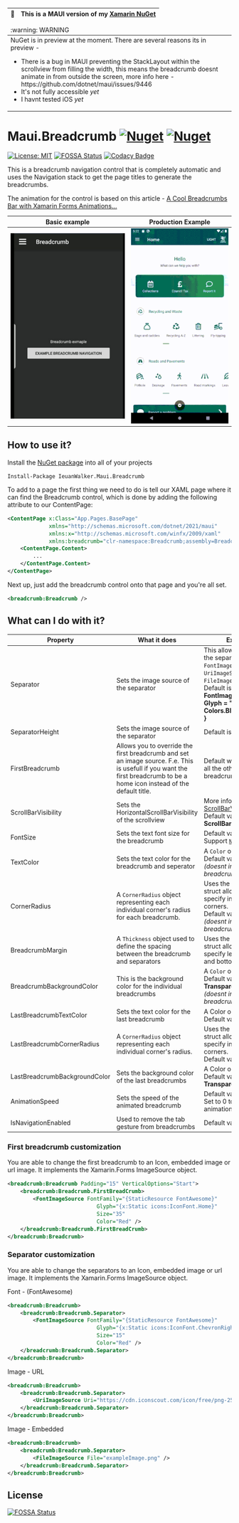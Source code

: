| :memo:        | This is a MAUI version of my [Xamarin NuGet](https://github.com/IeuanWalker/Xamarin.Forms.Breadcrumb)      |
|---------------|:------------------------|

<table>
  <thead>
    <tr>
      <td align="left">
        :warning: WARNING 
      </td>
    </tr>
  </thead>

  <tbody>
    <tr>
      <td>
         NuGet is in preview at the moment. There are several reasons its in preview -
        <ul>
          <li>There is a bug in MAUI preventing the StackLayout within the scrollview from filling the width, this means the breadcrumb doesnt animate in from outside the screen, more info here - https://github.com/dotnet/maui/issues/9446</li>
          <li>It's not fully accessible <i>yet</i></li>
          <li>I havnt tested iOS <i>yet</i></li>
        </ul>
      </td>
    </tr>
  </tbody>
</table>


# Maui.Breadcrumb [![Nuget](https://img.shields.io/nuget/v/IeuanWalker.Maui.Breadcrumb)](https://www.nuget.org/packages/IeuanWalker.Maui.Breadcrumb) [![Nuget](https://img.shields.io/nuget/dt/IeuanWalker.Maui.Breadcrumb)](https://www.nuget.org/packages/IeuanWalker.Maui.Breadcrumb) 
[![License: MIT](https://img.shields.io/badge/License-MIT-green.svg)](https://opensource.org/licenses/MIT)
[![FOSSA Status](https://app.fossa.com/api/projects/git%2Bgithub.com%2FIeuanWalker%2FMaui.Breadcrumb.svg?type=shield)](https://app.fossa.com/projects/git%2Bgithub.com%2FIeuanWalker%2FMaui.Breadcrumb?ref=badge_shield) [![Codacy Badge](https://api.codacy.com/project/badge/Grade/8893845ed9bc4f208def01baae7cb6c6)](https://app.codacy.com/gh/IeuanWalker/Maui.Breadcrumb?utm_source=github.com&utm_medium=referral&utm_content=IeuanWalker/Maui.Breadcrumb&utm_campaign=Badge_Grade_Settings)


This is a breadcrumb navigation control that is completely automatic and uses the Navigation stack to get the page titles to generate the breadcrumbs.

The animation for the control is based on this article - [A Cool Breadcrumbs Bar with Xamarin Forms Animations…](https://theconfuzedsourcecode.wordpress.com/2017/02/04/a-cool-breadcrumbs-bar-with-xamarin-forms-animations/)

Basic example             |  Production Example
:-------------------------:|:-------------------------:
![Example gif](/Example.gif)  |  ![Production Example gif](/ProdExample.gif)



## How to use it?
Install the [NuGet package](https://www.nuget.org/packages/Xamarin.Forms.Breadcrumb) into all of your projects 
```
Install-Package IeuanWalker.Maui.Breadcrumb
```

To add to a page the first thing we need to do is tell our XAML page where it can find the Breadcrumb control, which is done by adding the following attribute to our ContentPage:

```xml
<ContentPage x:Class="App.Pages.BasePage"
             xmlns="http://schemas.microsoft.com/dotnet/2021/maui"
             xmlns:x="http://schemas.microsoft.com/winfx/2009/xaml"
             xmlns:breadcrumb="clr-namespace:Breadcrumb;assembly=Breadcrumb">
    <ContentPage.Content>
        ...
    </ContentPage.Content>
</ContentPage>
```

Next up, just add the breadcrumb control onto that page and you're all set.

```xml
<breadcrumb:Breadcrumb />
```

## What can I do with it?

| Property | What it does | Extra info |
|---|---|---- |
| Separator | Sets the image source of the separator | This allows you to set the separator to `FontImageSource`, `UriImageSource` or `FileImageSource`. </br> Default is **new FontImageSource { Glyph = " / ", Color = Colors.Black, Size = 15, }** |
| SeparatorHeight | Sets the image source of the separator | Default is **15** |
| FirstBreadcrumb | Allows you to override the first breadcrumb and set an image source. F.e. This is usefull if you want the first breadcrumb to be a home icon instead of the default title. | Default will be a label like all the other breadcrumbs |
| ScrollBarVisibility | Sets the HorizontalScrollBarVisibility of the scrollview | More info here [ScrollBarVisibility](https://docs.microsoft.com/en-us/dotnet/api/xamarin.forms.scrollbarvisibility?view=xamarin-forms). Default value is **ScrollBarVisibility.Never** |
| FontSize | Sets the text font size for the breadcrumb | Default value is **15**. <br>Support [`NamedSize`](https://docs.microsoft.com/en-us/dotnet/api/xamarin.forms.namedsize?view=xamarin-forms) |
| TextColor | Sets the text color for the breadcrumb and seperator   | A `Color` object. <br> Default value is **black**. <br>*(doesnt include the last breadcrumb)* |
| CornerRadius | A `CornerRadius` object representing each individual corner's radius for each breadcrumb. | Uses the `CornerRadius` struct allowing you to specify individual corners. <br> Default value is **10**. <br> *(doesnt include the last breadcrumb)* |
| BreadcrumbMargin | A `Thickness` object used to define the spacing between the breadcrumb and separators | Uses the `Thickness` struct allowing you to specify left, top, right and bottom margin |
| BreadcrumbBackgroundColor | This is the background color for the individual breadcrumbs | A `Color` object. <br> Default value is **Transparent**. <br> *(doesnt include the last breadcrumb)* |
| LastBreadcrumbTextColor | Sets the text color for the last breadcrumb | A Color object. <br> Default value is **black**. |
| LastBreadcrumbCornerRadius | A `CornerRadius` object representing each individual corner's radius.| Uses the `CornerRadius` struct allowing you to specify individual corners. <br> Default value is **10**. |
| LastBreadcrumbBackgroundColor | Sets the background color of the last breadcrumbs |  A Color object. <br> Default value is **Transparent**. |
| AnimationSpeed | Sets the speed of the animated breadcrumb | Default value is **800**. <br> Set to 0 to disable the animation. |
| IsNavigationEnabled | Used to remove the tab gesture from breadcrumbs | Default value is **True**|

### First breadcrumb customization
You are able to change the first breadcrumb to an Icon, embedded image or url image.
It implements the Xamarin.Forms ImageSource object.

```xml
<breadcrumb:Breadcrumb Padding="15" VerticalOptions="Start">
    <breadcrumb:Breadcrumb.FirstBreadCrumb>
        <FontImageSource FontFamily="{StaticResource FontAwesome}"
                            Glyph="{x:Static icons:IconFont.Home}"
                            Size="35"
                            Color="Red" />
    </breadcrumb:Breadcrumb.FirstBreadCrumb>
</breadcrumb:Breadcrumb>
```

### Separator customization 
You are able to change the separators to an Icon, embedded image or url image.
It implements the Xamarin.Forms ImageSource object.

Font - (FontAwesome)
```xml
<breadcrumb:Breadcrumb>
    <breadcrumb:Breadcrumb.Separator>
        <FontImageSource FontFamily="{StaticResource FontAwesome}"
                            Glyph="{x:Static icons:IconFont.ChevronRight}"
                            Size="15"
                            Color="Red" />
    </breadcrumb:Breadcrumb.Separator>
</breadcrumb:Breadcrumb>
```

Image - URL
```xml
<breadcrumb:Breadcrumb>
    <breadcrumb:Breadcrumb.Separator>
        <UriImageSource Uri="https://cdn.iconscout.com/icon/free/png-256/xamarin-4-599473.png" />
    </breadcrumb:Breadcrumb.Separator>
</breadcrumb:Breadcrumb>
```

Image - Embedded
```xml
<breadcrumb:Breadcrumb>
    <breadcrumb:Breadcrumb.Separator>
        <FileImageSource File="exampleImage.png" />
    </breadcrumb:Breadcrumb.Separator>
</breadcrumb:Breadcrumb>
```


## License
[![FOSSA Status](https://app.fossa.com/api/projects/git%2Bgithub.com%2FIeuanWalker%2FMaui.Breadcrumb.svg?type=large)](https://app.fossa.com/projects/git%2Bgithub.com%2FIeuanWalker%2FMaui.Breadcrumb?ref=badge_large)
